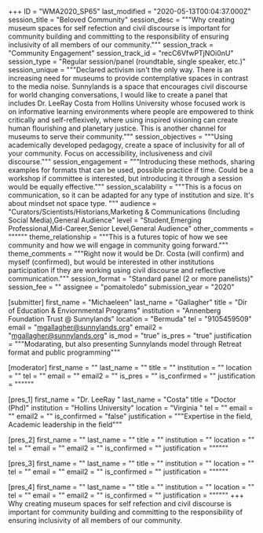 +++
ID = "WMA2020_SP65"
last_modified = "2020-05-13T00:04:37.000Z"
session_title = "Beloved Community"
session_desc = """Why creating museum spaces for self refection and civil discourse is important for community building and committing to the responsibility of ensuring  inclusivity of all members of our community."""
session_track = "Community Engagement"
session_track_id = "recC6VfwPTjNOi0nU"
session_type = "Regular session/panel (roundtable, single speaker, etc.)"
session_unique = """Declared activism isn't the only way. There is an increasing need for museums to provide contemplative spaces in contrast to the media noise. Sunnylands is a space that encourages civil discourse for world changing conversations, I would like to create a panel that includes Dr. LeeRay Costa from Hollins University whose focused work is on informative learning environments where people are empowered to think critically and self-reflexively, where using inspired visioning can create human flourishing and planetary justice.  This is another channel for museums to serve their community."""
session_objectives = """Using academically developed pedagogy, create a space of inclusivity for all of your community. Focus on accessibility, inclusiveness and civil discourse."""
session_engagement = """Introducing these methods, sharing examples for formats that can be used, possible practice if time. Could be a workshop if committee is interested, but introducing it through a session would be equally effective."""
session_scalability = """This is a focus on communication, so it can be adapted for any type of institution and size. It's about mindset not space type. """
audience = "Curators/Scientists/Historians,Marketing & Communications (Including Social Media),General Audience"
level = "Student,Emerging Professional,Mid-Career,Senior Level,General Audience"
other_comments = """"""
theme_relationship = """This is a futures topic of how we see community and how we will engage in community going forward."""
theme_comments = """Right now it would be Dr. Costa (will confirm) and myself (confirmed), but would be interested in other institutions participation if they are working using civil discourse and reflective communication."""
session_format = "Standard panel (2 or more panelists)"
session_fee = ""
assignee = "pomaitoledo"
submission_year = "2020"

[submitter]
first_name = "Michaeleen"
last_name = "Gallagher"
title = "Dir of Education & Enviornmental Programs"
institution = "Annenberg Foundation Trust @ Sunnylands"
location = "Bermuda"
tel = "9105459509"
email = "mgallagher@sunnylands.org"
email2 = "mgallagher@sunnylands.org"
is_mod = "true"
is_pres = "true"
justification = """Modarating, but also presenting Sunnylands model through Retreat format and public programming"""

[moderator]
first_name = ""
last_name = ""
title = ""
institution = ""
location = ""
tel = ""
email = ""
email2 = ""
is_pres = ""
is_confirmed = ""
justification = """"""

[pres_1]
first_name = "Dr. LeeRay "
last_name = "Costa"
title = "Doctor (Phd)"
institution = "Hollins University"
location = "Virginia "
tel = ""
email = ""
email2 = ""
is_confirmed = "false"
justification = """Expertise in the field, Academic leadership in the field"""

[pres_2]
first_name = ""
last_name = ""
title = ""
institution = ""
location = ""
tel = ""
email = ""
email2 = ""
is_confirmed = ""
justification = """"""

[pres_3]
first_name = ""
last_name = ""
title = ""
institution = ""
location = ""
tel = ""
email = ""
email2 = ""
is_confirmed = ""
justification = """"""

[pres_4]
first_name = ""
last_name = ""
title = ""
institution = ""
location = ""
tel = ""
email = ""
email2 = ""
is_confirmed = ""
justification = """"""
+++
Why creating museum spaces for self refection and civil discourse is important for community building and committing to the responsibility of ensuring  inclusivity of all members of our community.